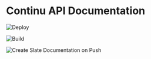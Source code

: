 # Continu API Documentation

![Deploy](https://github.com/continu/slate/workflows/Deploy/badge.svg) 

![Build](https://github.com/continu/slate/workflows/Build/badge.svg)

![Create Slate Documentation on Push](https://github.com/continu/slate/workflows/Create%20Slate%20Documentation%20on%20Push/badge.svg)
